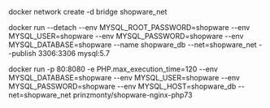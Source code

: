 docker network create -d bridge shopware_net

docker run --detach --env MYSQL_ROOT_PASSWORD=shopware --env MYSQL_USER=shopware --env MYSQL_PASSWORD=shopware --env MYSQL_DATABASE=shopware --name shopware_db --net=shopware_net --publish 3306:3306 mysql:5.7

docker run -p 80:8080 -e PHP.max_execution_time=120 --env MYSQL_DATABASE=shopware --env MYSQL_USER=shopware --env MYSQL_PASSWORD=shopware --env MYSQL_HOST=shopware_db --net=shopware_net prinzmonty/shopware-nginx-php73
